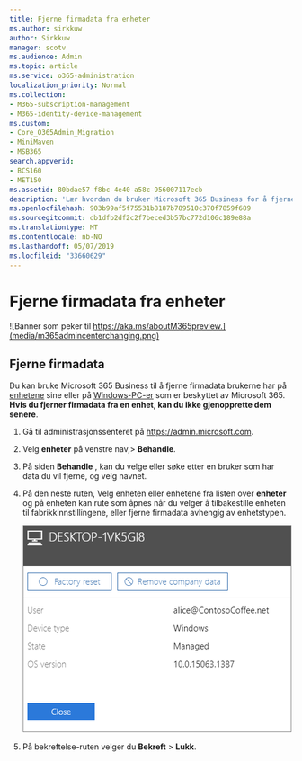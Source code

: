 ```yaml
---
title: Fjerne firmadata fra enheter
ms.author: sirkkuw
author: Sirkkuw
manager: scotv
ms.audience: Admin
ms.topic: article
ms.service: o365-administration
localization_priority: Normal
ms.collection:
- M365-subscription-management
- M365-identity-device-management
ms.custom:
- Core_O365Admin_Migration
- MiniMaven
- MSB365
search.appverid:
- BCS160
- MET150
ms.assetid: 80bdae57-f8bc-4e40-a58c-956007117ecb
description: 'Lær hvordan du bruker Microsoft 365 Business for å fjerne firmadata fra Brukerenheter eller Windows-PCer. '
ms.openlocfilehash: 903b99af5f75531b8187b789510c370f7859f689
ms.sourcegitcommit: db1dfb2df2c2f7beced3b57bc772d106c189e88a
ms.translationtype: MT
ms.contentlocale: nb-NO
ms.lasthandoff: 05/07/2019
ms.locfileid: "33660629"
---
```

# <a name="remove-company-data-from-devices"></a>Fjerne firmadata fra enheter

![Banner som peker til https://aka.ms/aboutM365preview.](media/m365admincenterchanging.png)

## <a name="remove-company-data"></a>Fjerne firmadata

Du kan bruke Microsoft 365 Business til å fjerne firmadata brukerne har på [enhetene](app-protection-settings-for-android-and-ios.md) sine eller på [Windows-PC-er](protection-settings-for-windows-10-devices.md) som er beskyttet av Microsoft 365. **Hvis du fjerner firmadata fra en enhet, kan du ikke gjenopprette dem senere**. 
  
1. Gå til administrasjonssenteret på <a href="https://go.microsoft.com/fwlink/p/?linkid=837890" target="_blank">https://admin.microsoft.com</a>.
    
2. Velg **enheter** på venstre nav,\> **Behandle**.  
  
3. På siden **Behandle** , kan du velge eller søke etter en bruker som har data du vil fjerne, og velg navnet. 
    
4. På den neste ruten, Velg enheten eller enhetene fra listen over **enheter** og på enheten kan rute som åpnes når du velger å tilbakestille enheten til fabrikkinnstillingene, eller fjerne firmadata avhengig av enhetstypen. 
    
    ![On the remove comapany data pane, select the device from which you want to remove the data.](media/resetorremove.png)
  
5. På bekreftelse-ruten velger du **Bekreft** \> **Lukk**.
    


